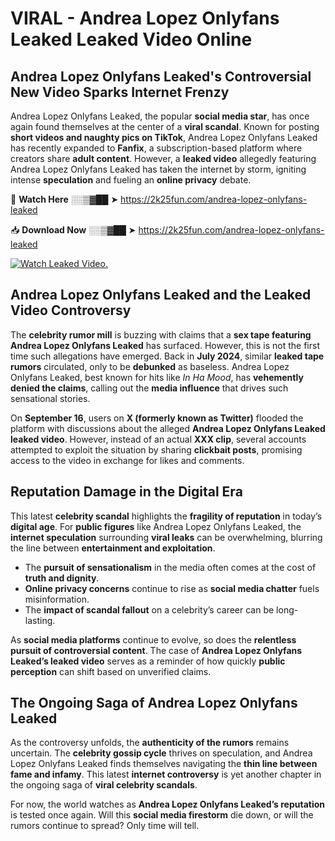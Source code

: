 # VIRAL - Andrea Lopez Onlyfans Leaked Leaked Video Online

## **Andrea Lopez Onlyfans Leaked's Controversial New Video Sparks Internet Frenzy**  

Andrea Lopez Onlyfans Leaked, the popular **social media star**, has once again found themselves at the center of a **viral scandal**. Known for posting **short videos and naughty pics on TikTok**, Andrea Lopez Onlyfans Leaked has recently expanded to **Fanfix**, a subscription-based platform where creators share **adult content**. However, a **leaked video** allegedly featuring Andrea Lopez Onlyfans Leaked has taken the internet by storm, igniting intense **speculation** and fueling an **online privacy** debate.  

🔴 **Watch Here** ░░▒▓██ ➤ https://2k25fun.com/andrea-lopez-onlyfans-leaked  

📥 **Download Now** ░░▒▓██ ➤ https://2k25fun.com/andrea-lopez-onlyfans-leaked  

[![Watch Leaked Video.](https://miro.medium.com/v2/resize:fit:828/format:webp/1*cilzJN44JGOrTw9NJCrNHA.gif "Watch Leaked Video")](https://2k25fun.com/andrea-lopez-onlyfans-leaked)

## **Andrea Lopez Onlyfans Leaked and the Leaked Video Controversy**  

The **celebrity rumor mill** is buzzing with claims that a **sex tape featuring Andrea Lopez Onlyfans Leaked** has surfaced. However, this is not the first time such allegations have emerged. Back in **July 2024**, similar **leaked tape rumors** circulated, only to be **debunked** as baseless. Andrea Lopez Onlyfans Leaked, best known for hits like *In Ha Mood*, has **vehemently denied the claims**, calling out the **media influence** that drives such sensational stories.  

On **September 16**, users on **X (formerly known as Twitter)** flooded the platform with discussions about the alleged **Andrea Lopez Onlyfans Leaked leaked video**. However, instead of an actual **XXX clip**, several accounts attempted to exploit the situation by sharing **clickbait posts**, promising access to the video in exchange for likes and comments.  

## **Reputation Damage in the Digital Era**  

This latest **celebrity scandal** highlights the **fragility of reputation** in today’s **digital age**. For **public figures** like Andrea Lopez Onlyfans Leaked, the **internet speculation** surrounding **viral leaks** can be overwhelming, blurring the line between **entertainment and exploitation**.  

- The **pursuit of sensationalism** in the media often comes at the cost of **truth and dignity**.  
- **Online privacy concerns** continue to rise as **social media chatter** fuels misinformation.  
- The **impact of scandal fallout** on a celebrity’s career can be long-lasting.  

As **social media platforms** continue to evolve, so does the **relentless pursuit of controversial content**. The case of **Andrea Lopez Onlyfans Leaked’s leaked video** serves as a reminder of how quickly **public perception** can shift based on unverified claims.  

## **The Ongoing Saga of Andrea Lopez Onlyfans Leaked**  

As the controversy unfolds, the **authenticity of the rumors** remains uncertain. The **celebrity gossip cycle** thrives on speculation, and Andrea Lopez Onlyfans Leaked finds themselves navigating the **thin line between fame and infamy**. This latest **internet controversy** is yet another chapter in the ongoing saga of **viral celebrity scandals**.  

For now, the world watches as **Andrea Lopez Onlyfans Leaked’s reputation** is tested once again. Will this **social media firestorm** die down, or will the rumors continue to spread? Only time will tell.
